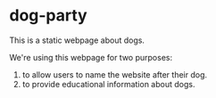 # dog-party

This is a static webpage about dogs. 

We're using this webpage for two purposes:

1. to allow users to name the website after their dog.
1. to provide educational information about dogs.
